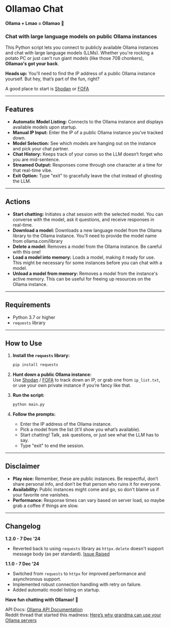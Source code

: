 # Ollamao Chat

#### Ollama + Lmao = Ollamao 🦙

### Chat with large language models on public Ollama instances

This Python script lets you connect to publicly available Ollama instances and chat with large language models (LLMs). Whether you're rocking a potato PC or just can't run giant models (like those 70B chonkers), **Ollamao's got your back**.

**Heads up:** You'll need to find the IP address of a public Ollama instance yourself. But hey, that’s part of the fun, right?

A good place to start is [Shodan](https://www.shodan.io/search?query=port%3A11434+html%3A%22Ollama%22) or [FOFA](https://en.fofa.info/result?qbase64=cG9ydD0iMTE0MzQiICYmIGJvZHk9Ik9sbGFtYSI%3D)

---

## Features

- **Automatic Model Listing:** Connects to the Ollama instance and displays available models upon startup.
- **Manual IP Input:** Enter the IP of a public Ollama instance you’ve tracked down.
- **Model Selection:** See which models are hanging out on the instance and pick your chat partner.
- **Chat History:** Keeps track of your convo so the LLM doesn’t forget who you are mid-sentence.
- **Streamed Output:** Responses come through one character at a time for that real-time vibe.
- **Exit Option:** Type "exit" to gracefully leave the chat instead of ghosting the LLM.

---

## Actions

- **Start chatting:**  Initiates a chat session with the selected model. You can converse with the model, ask it questions, and receive responses in real-time.
- **Download a model:**  Downloads a new language model from the Ollama library to the Ollama instance. You'll need to provide the model name from ollama.com/library
- **Delete a model:** Removes a model from the Ollama instance. Be careful with this one!
- **Load a model into memory:** Loads a model, making it ready for use. This might be necessary for some instances before you can chat with a model.
- **Unload a model from memory:** Removes a model from the instance's active memory. This can be useful for freeing up resources on the Ollama instance.

---

## Requirements

- Python 3.7 or higher
- `requests` library

---

## How to Use

1. **Install the `requests` library:**

   ```bash
   pip install requests 
   ```

2. **Hunt down a public Ollama instance:**  
   Use [Shodan](https://www.shodan.io/search?query=port%3A11434+html%3A%22Ollama%22) / [FOFA](https://en.fofa.info/result?qbase64=cG9ydD0iMTE0MzQiICYmIGJvZHk9Ik9sbGFtYSI%3D) to track down an IP, or grab one from `ip_list.txt`, or use your own private instance if you’re fancy like that.

3. **Run the script:**

   ```bash
   python main.py
   ```

4. **Follow the prompts:**

   - Enter the IP address of the Ollama instance.
   - Pick a model from the list (it’ll show you what’s available).
   - Start chatting! Talk, ask questions, or just see what the LLM has to say.
   - Type "exit" to end the session.

---

## Disclaimer

- **Play nice:** Remember, these are public instances. Be respectful, don’t share personal info, and don’t be that person who ruins it for everyone.
- **Availability:** Public instances might come and go, so don't blame us if your favorite one vanishes.
- **Performance:** Response times can vary based on server load, so maybe grab a coffee if things are slow.

---


## Changelog

**1.2.0 - 7 Dec '24**

- Reverted back to using `requests` library as `httpx.delete` doesn't support message body (as per standard). [Issue Raised](https://github.com/ollama/ollama/issues/7985)

**1.1.0 - 7 Dec '24**

- Switched from `requests` to `httpx` for improved performance and asynchronous support.
- Implemented robust connection handling with retry on failure.
- Added automatic model listing on startup.

**Have fun chatting with Ollamao! 🥳**

API Docs: [Ollama API Documentation](https://github.com/ollama/ollama/blob/main/docs/api.md)  
Reddit thread that started this madness: [Here’s why grandma can use your Ollama servers](https://www.reddit.com/r/ollama/comments/1guwg0w/your_ollama_servers_are_so_open_even_my_grandma/)
